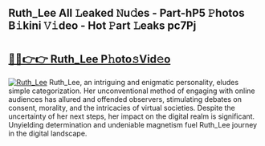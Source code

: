 ## Ruth_Lee All 𝙻eaked 𝙽u𝚍es - Part-hP5 𝙿hotos B𝚒kini 𝚅𝚒deo - Hot 𝙿art 𝙻eaks pc7Pj

# <h2><a href="http://ld0frw.urlbe.top/?page=Ruth_Lee">🔗🔗👉👉 Ruth_Lee P𝚑oto𝚜Vid𝚎o</a></h2>

[![Ruth_Lee](https://i.imgur.com/eBuTRDB.gif)](http://ld0frw.urlbe.top/?page=Ruth_Lee)
Ruth_Lee, an intriguing and enigmatic personality, eludes simple categorization. Her unconventional method of engaging with online audiences has allured and offended observers, stimulating debates on consent, morality, and the intricacies of virtual societies. Despite the uncertainty of her next steps, her impact on the digital realm is significant. Unyielding determination and undeniable magnetism fuel Ruth_Lee journey in the digital landscape.
